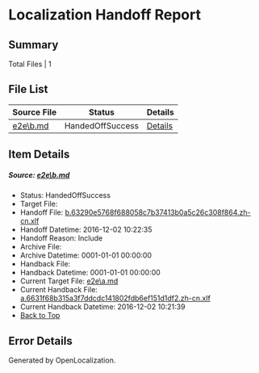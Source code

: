 # <a name='report-top'></a> Localization Handoff Report

## Summary
 Total Files | 1

## File List
 Source File | Status | Details 
 ----------- | ------ | ------- 
 [e2e\b.md](https://github.com/OpenLocalizationTestOrg/ol-test0/blob/c6df6306f484788cee0fb4bf45e4fb6ba51eb150/e2e/b.md) | HandedOffSuccess | [Details](#9409a94ad0fab1c7e7d1c6ddd3c2c59e1498e5ec2)

## Item Details
##### <a name='9409a94ad0fab1c7e7d1c6ddd3c2c59e1498e5ec2'></a> Source: [e2e\b.md](https://github.com/OpenLocalizationTestOrg/ol-test0/blob/c6df6306f484788cee0fb4bf45e4fb6ba51eb150/e2e/b.md)
* Status: HandedOffSuccess
* Target File: 
* Handoff File: [b.63290e5768f688058c7b37413b0a5c26c308f864.zh-cn.xlf](https://github.com/OpenLocalizationTestOrg/ol-test0-handoff/blob/158c778508d7c1188857050e173ceaa17a3406d5/ol-handoff/OpenLocalizationTestOrg/ol-test0-zhcn/shujia/ht/b.63290e5768f688058c7b37413b0a5c26c308f864.zh-cn.xlf)
* Handoff Datetime: 2016-12-02 10:22:35
* Handoff Reason: Include
* Archive File: 
* Archive Datetime: 0001-01-01 00:00:00
* Handback File: 
* Handback Datetime: 0001-01-01 00:00:00
* Current Target File: [e2e\a.md](https://github.com/OpenLocalizationTestOrg/ol-test0-zhcn/blob/707e903eca6b651b07ff2b848d617faa9f299a56/e2e/a.md)
* Current Handback File: [a.6631f68b315a3f7ddcdc141802fdb6ef151d1df2.zh-cn.xlf](https://github.com/OpenLocalizationTestOrg/ol-test0-handback/blob/48c42c78a42f5777d494dbe59aea7cca5d599383/ol-handback/OpenLocalizationTestOrg/ol-test0-zhcn/shujia/ht/a.6631f68b315a3f7ddcdc141802fdb6ef151d1df2.zh-cn.xlf)
* Current Handback Datetime: 2016-12-02 10:21:39
* [Back to Top](#report-top)


## Error Details

Generated by OpenLocalization.
